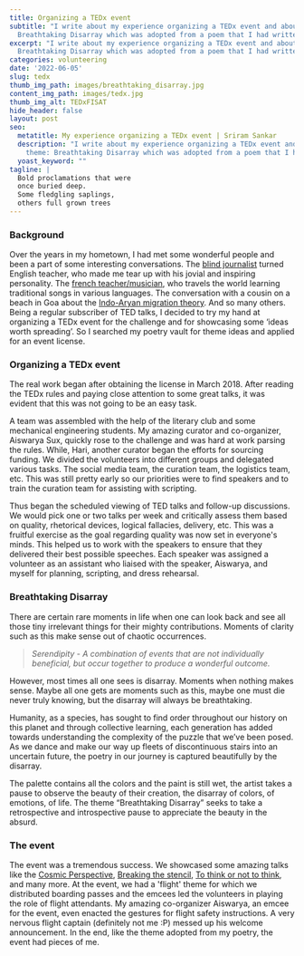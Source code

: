 ```yaml
---
title: Organizing a TEDx event
subtitle: "I write about my experience organizing a TEDx event and about the theme:
  Breathtaking Disarray which was adopted from a poem that I had written in the past."
excerpt: "I write about my experience organizing a TEDx event and about the theme:
  Breathtaking Disarray which was adopted from a poem that I had written in the past."
categories: volunteering
date: '2022-06-05'
slug: tedx
thumb_img_path: images/breathtaking_disarray.jpg
content_img_path: images/tedx.jpg
thumb_img_alt: TEDxFISAT
hide_header: false
layout: post
seo:
  metatitle: My experience organizing a TEDx event | Sriram Sankar
  description: "I write about my experience organizing a TEDx event and about the
    theme: Breathtaking Disarray which was adopted from a poem that I had written in the past."
  yoast_keyword: ""
tagline: |
  Bold proclamations that were 
  once buried deep.   
  Some fledgling saplings, 
  others full grown trees
---
```

### Background

Over the years in my hometown, I had met some wonderful people and been a part of some interesting conversations. The [blind journalist](https://www.youtube.com/watch?v=yUyYmZaAhqM) turned English teacher, who made me tear up with his jovial and inspiring personality. The [french teacher/musician](https://www.youtube.com/watch?v=_mam3EJoTSQ), who travels the world learning traditional songs in various languages. The conversation with a cousin on a beach in Goa about the [Indo-Aryan migration theory](https://www.youtube.com/watch?v=LEYV7dJaunY). And so many others. Being a regular subscriber of TED talks, I decided to try my hand at organizing a TEDx event for the challenge and for showcasing some ‘ideas worth spreading’. So I searched my poetry vault for theme ideas and applied for an event license.

### Organizing a TEDx event

The real work began after obtaining the license in March 2018. After reading the TEDx rules and paying close attention to some great talks, it was evident that this was not going to be an easy task. 

A team was assembled with the help of the literary club and some mechanical engineering students. My amazing curator and co-organizer, Aiswarya Sux, quickly rose to the challenge and was hard at work parsing the rules. While, Hari, another curator began the efforts for sourcing funding. We divided the volunteers into different groups and delegated various tasks. The social media team, the curation team, the logistics team, etc. This was still pretty early so our priorities were to find speakers and to train the curation team for assisting with scripting.

Thus began the scheduled viewing of TED talks and follow-up discussions. We would pick one or two talks per week and critically assess them based on quality, rhetorical devices, logical fallacies, delivery, etc. This was a fruitful exercise as the goal regarding quality was now set in everyone's minds. This helped us to work with the speakers to ensure that they delivered their best possible speeches. Each speaker was assigned a volunteer as an assistant who liaised with the speaker, Aiswarya, and myself for planning, scripting, and dress rehearsal.

### Breathtaking Disarray

There are certain rare moments in life when one can look back and see all those tiny irrelevant things for their mighty contributions. Moments of clarity such as this make sense out of chaotic occurrences.

> *Serendipity - A combination of events that are not individually beneficial, but occur together to produce a wonderful outcome.*

However, most times all one sees is disarray. Moments when nothing makes sense. Maybe all one gets are moments such as this, maybe one must die never truly knowing, but the disarray will always be breathtaking.

Humanity, as a species, has sought to find order throughout our history on this planet and through collective learning, each generation has added towards understanding the complexity of the puzzle that we’ve been posed. As we dance and make our way up fleets of discontinuous stairs into an uncertain future, the poetry in our journey is captured beautifully by the disarray.

The palette contains all the colors and the paint is still wet, the artist takes a pause to observe the beauty of their creation, the disarray of colors, of emotions, of life. The theme “Breathtaking Disarray” seeks to take a retrospective and introspective pause to appreciate the beauty in the absurd.

### The event

The event was a tremendous success. We showcased some amazing talks like the [Cosmic Perspective](https://www.youtube.com/watch?v=8_578tfStPI), [Breaking the stencil](https://www.youtube.com/watch?v=Gc0agFucJ_o), [To think or not to think]([https://www.youtube.com/watch?v=B9dQCjbgB9M](https://www.youtube.com/watch?v=B9dQCjbgB9M)), and many more. At the event, we had a 'flight' theme for which we distributed boarding passes and the emcees led the volunteers in playing the role of flight attendants. My amazing co-organizer Aiswarya, an emcee for the event, even enacted the gestures for flight safety instructions. A very nervous flight captain (definitely not me :P) messed up his welcome announcement. In the end, like the theme adopted from my poetry, the event had pieces of me.